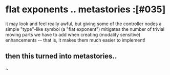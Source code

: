 # flat exponents .. metastories :[#035]

it may look and feel really awful, but giving some of the controller nodes
a simple "type"-like symbol (a "flat exponent") mitigates the number of
trivial moving parts we have to add when creating (modality sensitive)
enhancements -- that is, it makes them much easier to implement!

## then this turned into metastories..

~
